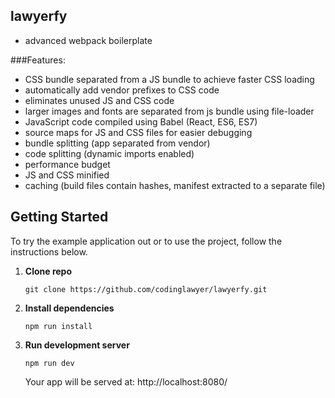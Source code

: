 ## lawyerfy
- advanced webpack boilerplate


###Features:
- CSS bundle separated from a JS bundle to achieve faster CSS loading
- automatically add vendor prefixes to CSS code
- eliminates unused JS and CSS code
- larger images and fonts are separated from js bundle using file-loader
- JavaScript code compiled using Babel (React, ES6, ES7)
- source maps for JS and CSS files for easier debugging
- bundle splitting (app separated from vendor)
- code splitting (dynamic imports enabled)
- performance budget
- JS and CSS minified
- caching (build files contain hashes, manifest extracted to a separate file)


## Getting Started
To try the example application out or to use the project, follow the instructions below.

1. **Clone repo**

    `git clone https://github.com/codinglawyer/lawyerfy.git`

2. **Install dependencies**

    `npm run install`

3. **Run development server**

   `npm run dev`

   Your app will be served at: http://localhost:8080/
